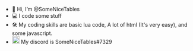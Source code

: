 - 👋 Hi, I’m @SomeNiceTables
- 💻 I code some stuff
- 🛠️ My coding skills are basic lua code, A lot of html (It's very easy), and some javascript.
- <img height="20" width="20" src="https://unpkg.com/simple-icons@v6/icons/discord.svg" /> My discord is SomeNiceTables#7329
